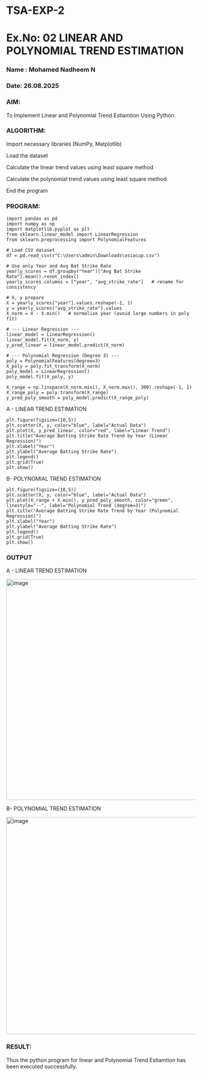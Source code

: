 # TSA-EXP-2
# Ex.No: 02 LINEAR AND POLYNOMIAL TREND ESTIMATION
### Name : Mohamed Nadheem N
### Date: 26.08.2025
### AIM:
To Implement Linear and Polynomial Trend Estiamtion Using Python.

### ALGORITHM:
Import necessary libraries (NumPy, Matplotlib)

Load the dataset

Calculate the linear trend values using least square method

Calculate the polynomial trend values using least square method

End the program
### PROGRAM:
```
import pandas as pd
import numpy as np
import matplotlib.pyplot as plt
from sklearn.linear_model import LinearRegression
from sklearn.preprocessing import PolynomialFeatures

# Load CSV dataset
df = pd.read_csv(r"C:\Users\admin\Downloads\asiacup.csv")

# Use only Year and Avg Bat Strike Rate
yearly_scores = df.groupby("Year")["Avg Bat Strike Rate"].mean().reset_index()
yearly_scores.columns = ["year", "avg_strike_rate"]   # rename for consistency

# X, y prepare
X = yearly_scores["year"].values.reshape(-1, 1)
y = yearly_scores["avg_strike_rate"].values
X_norm = X - X.min()   # normalize year (avoid large numbers in poly fit)

# --- Linear Regression ---
linear_model = LinearRegression()
linear_model.fit(X_norm, y)
y_pred_linear = linear_model.predict(X_norm)

# --- Polynomial Regression (Degree 3) ---
poly = PolynomialFeatures(degree=3)
X_poly = poly.fit_transform(X_norm)
poly_model = LinearRegression()
poly_model.fit(X_poly, y)

X_range = np.linspace(X_norm.min(), X_norm.max(), 300).reshape(-1, 1)
X_range_poly = poly.transform(X_range)
y_pred_poly_smooth = poly_model.predict(X_range_poly)

```

A - LINEAR TREND ESTIMATION
```
plt.figure(figsize=(10,5))
plt.scatter(X, y, color="blue", label="Actual Data")
plt.plot(X, y_pred_linear, color="red", label="Linear Trend")
plt.title("Average Batting Strike Rate Trend by Year (Linear Regression)")
plt.xlabel("Year")
plt.ylabel("Average Batting Strike Rate")
plt.legend()
plt.grid(True)
plt.show()

```

B- POLYNOMIAL TREND ESTIMATION
```
plt.figure(figsize=(10,5))
plt.scatter(X, y, color="blue", label="Actual Data")
plt.plot(X_range + X.min(), y_pred_poly_smooth, color="green", linestyle="--", label="Polynomial Trend (degree=3)")
plt.title("Average Batting Strike Rate Trend by Year (Polynomial Regression)")
plt.xlabel("Year")
plt.ylabel("Average Batting Strike Rate")
plt.legend()
plt.grid(True)
plt.show()

```

### OUTPUT
A - LINEAR TREND ESTIMATION

<img width="1163" height="587" alt="image" src="https://github.com/user-attachments/assets/362b1f71-4240-4c45-b647-d92accaa6db7" />


B- POLYNOMIAL TREND ESTIMATION

<img width="1190" height="577" alt="image" src="https://github.com/user-attachments/assets/b6c19a86-4219-48c2-ba93-63f11b1b8990" />


### RESULT:
Thus the python program for linear and Polynomial Trend Estiamtion has been executed successfully.
